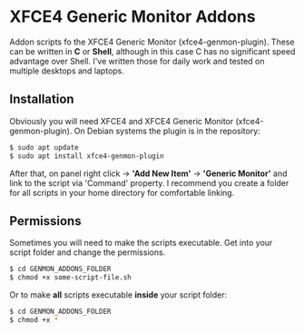 # XFCE4 Generic Monitor Addons

Addon scripts fo the XFCE4 Generic Monitor (xfce4-genmon-plugin). These can be written in **C** or **Shell**, although in this case C has no significant speed advantage over Shell. I've written those for daily work and tested on multiple desktops and laptops.

## Installation

Obviously you will need XFCE4 and XFCE4 Generic Monitor (xfce4-genmon-plugin).
On Debian systems the plugin is in the repository: 

```sh
$ sudo apt update
$ sudo apt install xfce4-genmon-plugin
```

After that, on panel right click → **'Add New Item'** → **'Generic Monitor'** and link to the script via 'Command' property.
I recommend you create a folder for all scripts in your home directory for comfortable linking.

## Permissions

Sometimes you will need to make the scripts executable. Get into your script folder and change the permissions.

```sh
$ cd GENMON_ADDONS_FOLDER
$ chmod +x some-script-file.sh
```
Or to make **all** scripts executable **inside** your script folder:

```sh
$ cd GENMON_ADDONS_FOLDER
$ chmod +x *
```